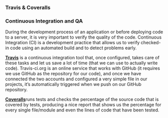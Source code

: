 ### Travis & Coveralls

### Continuous Integration and QA

During the development process of an application or before deploying code to a server, it is very important to verify the quality of the code. Continuous Integration \(CI\) is a development practice that allows us to verify checked-in code using an automated build and to detect problems early.

[**Travis**](https://travis-ci.org/) is a continuous integration tool that, once configured, takes care of these tasks and let us save a lot of time \(that we can use to actually write code\). Travis-ci.org is an online service that works with GitHub \(it requires we use GitHub as the repository for our code\), and once we have connected the two accounts and configured a very simple file in our projects, it’s automatically triggered when we push on our GitHub repository.

[**Coveralls**](https://coveralls.io/)runs tests and checks the percentage of the source code that is covered by tests, producing a nice report that shows us the percentage for every single file/module and even the lines of code that have been tested.

